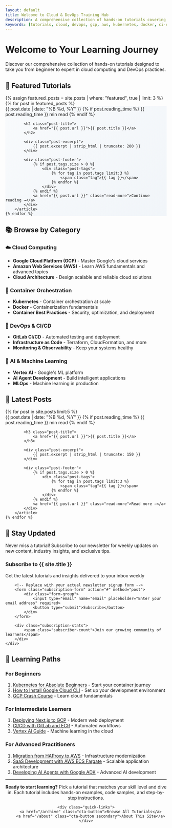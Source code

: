 ```yaml
---
layout: default
title: Welcome to Cloud & DevOps Training Hub
description: A comprehensive collection of hands-on tutorials covering cloud computing, DevOps, and modern development practices
keywords: [tutorials, cloud, devops, gcp, aws, kubernetes, docker, ci-cd, programming]
---
```


# Welcome to Your Learning Journey

Discover our comprehensive collection of hands-on tutorials designed to take you from beginner to expert in cloud computing and DevOps practices.

## 🌟 Featured Tutorials

<div class="featured-posts">
    {% assign featured_posts = site.posts | where: "featured", true | limit: 3 %}
    {% for post in featured_posts %}
        <article class="post-card featured">
            <div class="post-meta">
                <time datetime="{{ post.date | date_to_xmlschema }}">
                    {{ post.date | date: "%B %d, %Y" }}
                </time>
                {% if post.reading_time %}
                    <span class="reading-time">{{ post.reading_time }} min read</span>
                {% endif %}
            </div>
            
            <h2 class="post-title">
                <a href="{{ post.url }}">{{ post.title }}</a>
            </h2>
            
            <div class="post-excerpt">
                {{ post.excerpt | strip_html | truncate: 200 }}
            </div>
            
            <div class="post-footer">
                {% if post.tags.size > 0 %}
                    <div class="post-tags">
                        {% for tag in post.tags limit:3 %}
                            <span class="tag">{{ tag }}</span>
                        {% endfor %}
                    </div>
                {% endif %}
                <a href="{{ post.url }}" class="read-more">Continue reading →</a>
            </div>
        </article>
    {% endfor %}
</div>

## 📚 Browse by Category

### ☁️ Cloud Computing
- **Google Cloud Platform (GCP)** - Master Google's cloud services
- **Amazon Web Services (AWS)** - Learn AWS fundamentals and advanced topics
- **Cloud Architecture** - Design scalable and reliable cloud solutions

### 🚢 Container Orchestration
- **Kubernetes** - Container orchestration at scale
- **Docker** - Containerization fundamentals
- **Container Best Practices** - Security, optimization, and deployment

### 🔄 DevOps & CI/CD
- **GitLab CI/CD** - Automated testing and deployment
- **Infrastructure as Code** - Terraform, CloudFormation, and more
- **Monitoring & Observability** - Keep your systems healthy

### 🤖 AI & Machine Learning
- **Vertex AI** - Google's ML platform
- **AI Agent Development** - Build intelligent applications
- **MLOps** - Machine learning in production

## 📖 Latest Posts

<div class="latest-posts">
    {% for post in site.posts limit:5 %}
        <article class="post-card">
            <div class="post-meta">
                <time datetime="{{ post.date | date_to_xmlschema }}">
                    {{ post.date | date: "%B %d, %Y" }}
                </time>
                {% if post.reading_time %}
                    <span class="reading-time">{{ post.reading_time }} min read</span>
                {% endif %}
            </div>
            
            <h3 class="post-title">
                <a href="{{ post.url }}">{{ post.title }}</a>
            </h3>
            
            <div class="post-excerpt">
                {{ post.excerpt | strip_html | truncate: 150 }}
            </div>
            
            <div class="post-footer">
                {% if post.tags.size > 0 %}
                    <div class="post-tags">
                        {% for tag in post.tags limit:3 %}
                            <span class="tag">{{ tag }}</span>
                        {% endfor %}
                    </div>
                {% endif %}
                <a href="{{ post.url }}" class="read-more">Read more →</a>
            </div>
        </article>
    {% endfor %}
</div>

## 💌 Stay Updated

Never miss a tutorial! Subscribe to our newsletter for weekly updates on new content, industry insights, and exclusive tips.

<div class="newsletter-signup">
    <div class="newsletter-content">
        <h3>Subscribe to {{ site.title }}</h3>
        <p>Get the latest tutorials and insights delivered to your inbox weekly</p>
        
        <!-- Replace with your actual newsletter signup form -->
        <form class="subscription-form" action="#" method="post">
            <div class="form-group">
                <input type="email" name="email" placeholder="Enter your email address" required>
                <button type="submit">Subscribe</button>
            </div>
        </form>
        
        <div class="subscription-stats">
            <span class="subscriber-count">Join our growing community of learners</span>
        </div>
    </div>
</div>

## 🎯 Learning Paths

### For Beginners
1. [Kubernetes for Absolute Beginners](./01_kubernetes_beginner.md) - Start your container journey
2. [How to Install Google Cloud CLI](./03_how_to_install_google_cloud.md) - Set up your development environment
3. [GCP Crash Course](./04_gcp_crash_course.md) - Learn cloud fundamentals

### For Intermediate Learners
1. [Deploying Next.js to GCP](./06_deploy_nextjs_to_gcp.md) - Modern web deployment
2. [CI/CD with GitLab and ECR](./15_ci_cd_gitlab_ecr.md) - Automated workflows
3. [Vertex AI Guide](./05_vertex_ai.md) - Machine learning in the cloud

### For Advanced Practitioners
1. [Migration from HAProxy to AWS](./13_migration_from_haproxy_to_aws_managed_services.md) - Infrastructure modernization
2. [SaaS Development with AWS ECS Fargate](./14_developing_a_saas_using_aws_and_ecs_fargate.md) - Scalable application architecture
3. [Developing AI Agents with Google ADK](./07_develop_ai_agent_with_google_adk.md) - Advanced AI development

---

<div class="home-footer">
    <p><strong>Ready to start learning?</strong> Pick a tutorial that matches your skill level and dive in. Each tutorial includes hands-on examples, code samples, and step-by-step instructions.</p>
    
    <div class="quick-links">
        <a href="/archive" class="cta-button">Browse All Tutorials</a>
        <a href="/about" class="cta-button secondary">About This Site</a>
    </div>
</div>

<style>
.featured-posts .post-card.featured {
    background: linear-gradient(135deg, #f8fafc 0%, #f1f5f9 100%);
    border: 2px solid var(--color-primary);
    border-radius: var(--radius-lg);
    padding: var(--space-xl);
    margin-bottom: var(--space-xl);
}

.home-footer {
    text-align: center;
    padding: var(--space-2xl) 0;
    border-top: 1px solid var(--color-border);
    margin-top: var(--space-2xl);
}

.quick-links {
    display: flex;
    justify-content: center;
    gap: var(--space-md);
    margin-top: var(--space-lg);
    flex-wrap: wrap;
}

.cta-button {
    display: inline-block;
    padding: var(--space-md) var(--space-xl);
    background: var(--color-primary);
    color: white;
    text-decoration: none;
    border-radius: var(--radius-md);
    font-weight: 600;
    font-family: var(--font-secondary);
    transition: all 0.2s ease;
}

.cta-button:hover {
    background: #e55a0f;
    transform: translateY(-1px);
}

.cta-button.secondary {
    background: transparent;
    color: var(--color-primary);
    border: 2px solid var(--color-primary);
}

.cta-button.secondary:hover {
    background: var(--color-primary);
    color: white;
}

@media (max-width: 768px) {
    .quick-links {
        flex-direction: column;
        align-items: center;
    }
    
    .cta-button {
        width: 200px;
        text-align: center;
    }
}
</style>
